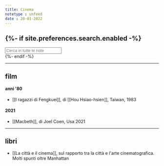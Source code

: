 ```yaml
---
title: Cinema
notetype : unfeed
date : 20-01-2022
---
```


{%- if site.preferences.search.enabled -%}
---
<!-- search bar -->
<div class="block">
    <input class="input is-medium" type="text" placeholder="Cerca in tutte le note" id="search-input" autocomplete="off">
    <div id="search-results" class="search-results"></div>
</div>
<script type="text/javascript" src="/assets/js/vendor/lunr.min.js"></script>
<script src="/assets/js/Search.js"></script>
{%- endif -%}


---
## film

#### anni '80
- [[I ragazzi di Fengkuei]], di [[Hou Hsiao-hsien]], Taiwan, 1983

#### 2021
- [[Macbeth]], di Joel Coen, Usa 2021

---
## libri

* [[La città e il cinema]], sul rapporto tra la città e l'arte cinematografica. Molti spunti oltre Manhattan
